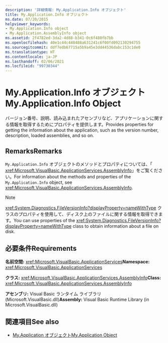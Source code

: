 ```yaml
---
description: '詳細情報: My.Application.Info オブジェクト'
title: My.Application.Info オブジェクト
ms.date: 07/20/2015
helpviewer_keywords:
- My.Application.Info object
- My.Application.AssemblyInfo object
ms.assetid: 2f4782ed-3da2-4d88-b341-0c6f480fb7bb
ms.openlocfilehash: 40e1c44c448488a631241c6f00fd092130294755
ms.sourcegitcommit: ddf7edb67715a5b9a45e3dd44536dabc153c1de0
ms.translationtype: HT
ms.contentlocale: ja-JP
ms.lasthandoff: 02/06/2021
ms.locfileid: "99730344"
---
```

# <a name="myapplicationinfo-object"></a><span data-ttu-id="e57f7-103">My.Application.Info オブジェクト</span><span class="sxs-lookup"><span data-stu-id="e57f7-103">My.Application.Info Object</span></span>

<span data-ttu-id="e57f7-104">バージョン番号、説明、読み込まれたアセンブリなど、アプリケーションに関する情報を取得するためにプロパティを提供します。</span><span class="sxs-lookup"><span data-stu-id="e57f7-104">Provides properties for getting the information about the application, such as the version number, description, loaded assemblies, and so on.</span></span>  
  
## <a name="remarks"></a><span data-ttu-id="e57f7-105">Remarks</span><span class="sxs-lookup"><span data-stu-id="e57f7-105">Remarks</span></span>  

 <span data-ttu-id="e57f7-106">`My.Application.Info` オブジェクトのメソッドとプロパティについては、「 <xref:Microsoft.VisualBasic.ApplicationServices.AssemblyInfo>」をご覧ください。</span><span class="sxs-lookup"><span data-stu-id="e57f7-106">For information about the methods and properties of the `My.Application.Info` object, see <xref:Microsoft.VisualBasic.ApplicationServices.AssemblyInfo>.</span></span>  
  
> [!NOTE]
> <span data-ttu-id="e57f7-107"><xref:System.Diagnostics.FileVersionInfo?displayProperty=nameWithType> クラスのプロパティを使用して、ディスク上のファイルに関する情報を取得できます。</span><span class="sxs-lookup"><span data-stu-id="e57f7-107">You can use properties of the <xref:System.Diagnostics.FileVersionInfo?displayProperty=nameWithType> class to obtain information about a file on disk.</span></span>  
  
## <a name="requirements"></a><span data-ttu-id="e57f7-108">必要条件</span><span class="sxs-lookup"><span data-stu-id="e57f7-108">Requirements</span></span>  

 <span data-ttu-id="e57f7-109">**名前空間:** <xref:Microsoft.VisualBasic.ApplicationServices></span><span class="sxs-lookup"><span data-stu-id="e57f7-109">**Namespace:** <xref:Microsoft.VisualBasic.ApplicationServices></span></span>  
  
 <span data-ttu-id="e57f7-110">**クラス:** <xref:Microsoft.VisualBasic.ApplicationServices.AssemblyInfo></span><span class="sxs-lookup"><span data-stu-id="e57f7-110">**Class:** <xref:Microsoft.VisualBasic.ApplicationServices.AssemblyInfo></span></span>  
  
 <span data-ttu-id="e57f7-111">**アセンブリ:** Visual Basic ランタイム ライブラリ (Microsoft.VisualBasic.dll)</span><span class="sxs-lookup"><span data-stu-id="e57f7-111">**Assembly:** Visual Basic Runtime Library (in Microsoft.VisualBasic.dll)</span></span>  
  
## <a name="see-also"></a><span data-ttu-id="e57f7-112">関連項目</span><span class="sxs-lookup"><span data-stu-id="e57f7-112">See also</span></span>

- [<span data-ttu-id="e57f7-113">My.Application オブジェクト</span><span class="sxs-lookup"><span data-stu-id="e57f7-113">My.Application Object</span></span>](my-application-object.md)
